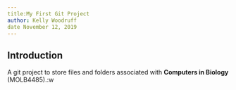 ```yaml
---
title:My First Git Project
author: Kelly Woodruff
date November 12, 2019
---
```


## Introduction
A git project to store files and folders associated with **Computers in Biology** (MOLB4485).:w
